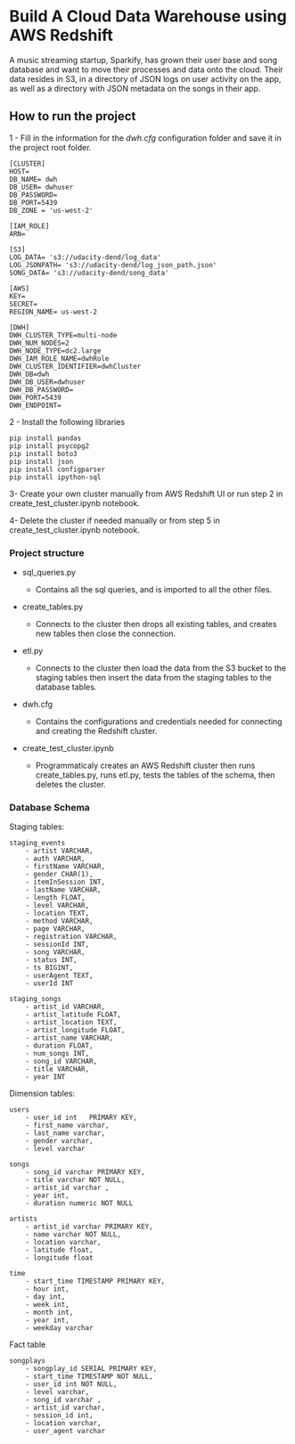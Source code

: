 
# Build A Cloud Data Warehouse using AWS Redshift

A music streaming startup, Sparkify, has grown their user base and song database and want to move their processes and data onto the cloud. Their data resides in S3, in a directory of JSON logs on user activity on the app, as well as a directory with JSON metadata on the songs in their app.


## How to run the project
1 - Fill in the information for the *dwh.cfg* configuration folder and save it in the project root folder.
```
[CLUSTER]
HOST= 
DB_NAME= dwh
DB_USER= dwhuser
DB_PASSWORD=
DB_PORT=5439
DB_ZONE = 'us-west-2'

[IAM_ROLE]
ARN= 

[S3]
LOG_DATA= 's3://udacity-dend/log_data'
LOG_JSONPATH= 's3://udacity-dend/log_json_path.json'
SONG_DATA= 's3://udacity-dend/song_data'

[AWS]
KEY= 
SECRET= 
REGION_NAME= us-west-2

[DWH] 
DWH_CLUSTER_TYPE=multi-node
DWH_NUM_NODES=2
DWH_NODE_TYPE=dc2.large
DWH_IAM_ROLE_NAME=dwhRole
DWH_CLUSTER_IDENTIFIER=dwhCluster
DWH_DB=dwh
DWH_DB_USER=dwhuser
DWH_DB_PASSWORD= 
DWH_PORT=5439
DWH_ENDPOINT= 
```
2 - Install the following libraries
```
pip install pandas
pip install psycopg2
pip install boto3
pip install json
pip install configparser
pip install ipython-sql
```
3- Create your own cluster manually from AWS Redshift UI or run step 2 in create_test_cluster.ipynb notebook.

4- Delete the cluster if needed manually or from step 5 in create_test_cluster.ipynb notebook.

### Project structure 
- sql_queries.py  
    - Contains all the sql queries, and is imported to all the other files.

- create_tables.py
    - Connects to the cluster then drops all existing tables, and creates new tables then close the connection.
- etl.py
    -  Connects to the cluster then load the data from the S3 bucket to the staging tables then insert the data from the staging tables to the database tables.
- dwh.cfg
    - Contains the configurations and credentials needed for connecting and creating the Redshift cluster.

- create_test_cluster.ipynb
    - Programmaticaly creates an AWS Redshift cluster then runs create_tables.py, runs etl.py, tests the tables of the schema, then deletes the cluster.




### Database Schema 
Staging tables:
```
staging_events
    - artist VARCHAR,
    - auth VARCHAR,
    - firstName VARCHAR,
    - gender CHAR(1),
    - itemInSession INT,
    - lastName VARCHAR,
    - length FLOAT,
    - level VARCHAR,
    - location TEXT,
    - method VARCHAR,
    - page VARCHAR,
    - registration VARCHAR,
    - sessionId INT,
    - song VARCHAR,
    - status INT,
    - ts BIGINT,
    - userAgent TEXT,
    - userId INT

staging_songs
    - artist_id VARCHAR,
    - artist_latitude FLOAT,
    - artist_location TEXT,
    - artist_longitude FLOAT,
    - artist_name VARCHAR,
    - duration FLOAT,
    - num_songs INT,
    - song_id VARCHAR,
    - title VARCHAR,
    - year INT
```

Dimension tables:
```
users
	- user_id int	PRIMARY KEY,
	- first_name varchar,
	- last_name varchar,
	- gender varchar,
	- level varchar
```
```
songs                       
    - song_id varchar PRIMARY KEY,
    - title varchar NOT NULL,
    - artist_id varchar ,
    - year int,
    - duration numeric NOT NULL
```
```
artists                       
    - artist_id varchar PRIMARY KEY,
    - name varchar NOT NULL,
    - location varchar,
    - latitude float,
    - longitude float
```
```
time                       
    - start_time TIMESTAMP PRIMARY KEY,
    - hour int,
    - day int,
    - week int,
    - month int,
    - year int,
    - weekday varchar
```
Fact table

```
songplays                       
    - songplay_id SERIAL PRIMARY KEY,
    - start_time TIMESTAMP NOT NULL,
    - user_id int NOT NULL,
    - level varchar,
    - song_id varchar ,
    - artist_id varchar,
    - session_id int,
    - location varchar,
    - user_agent varchar
```